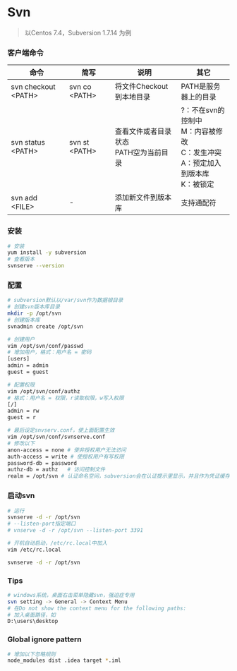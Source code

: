 # Svn

> 以Centos 7.4，Subversion 1.7.14 为例  

### 客户端命令

| 命令 | 简写 | 说明 | 其它 |
|---|---|---|--|
| svn checkout &#60;PATH&#62; | svn co &#60;PATH&#62; | 将文件Checkout到本地目录 | PATH是服务器上的目录 |
| svn status &#60;PATH&#62; | svn st &#60;PATH&#62; | <div>查看文件或者目录状态</div><div>PATH空为当前目录</div> | <div>?：不在svn的控制中</div><div>M：内容被修改</div><div>C：发生冲突</div><div>A：预定加入到版本库</div><div>K：被锁定</div> |
| svn add &#60;FILE&#62; | - | 添加新文件到版本库 | 支持通配符 |

### 安装

```bash
# 安装
yum install -y subversion
# 查看版本
svnserve --version
```

### 配置

```bash
# subversion默认以/var/svn作为数据根目录
# 创建svn版本库目录
mkdir -p /opt/svn
# 创建版本库
svnadmin create /opt/svn

# 创建用户
vim /opt/svn/conf/passwd
# 增加用户，格式：用户名 = 密码
[users]
admin = admin
guest = guest

# 配置权限
vim /opt/svn/conf/authz
# 格式：用户名 = 权限，r读取权限，w写入权限
[/]
admin = rw
guest = r

# 最后设定snvserv.conf，使上面配置生效
vim /opt/svn/conf/svnserve.conf
# 修改以下
anon-access = none # 使非授权用户无法访问
auth-access = write # 使授权用户有写权限
password-db = password
authz-db = authz   # 访问控制文件
realm = /opt/svn # 认证命名空间，subversion会在认证提示里显示，并且作为凭证缓存的关键字。
```

### 启动svn

```bash
# 运行
svnserve -d -r /opt/svn
# --listen-port指定端口
# vnserve -d -r /opt/svn --listen-port 3391

# 开机自动启动，/etc/rc.local中加入
vim /etc/rc.local

svnserve -d -r /opt/svn
```

### Tips

```bash
# windows系统，桌面右击菜单隐藏svn，强迫症专用
svn setting -> General -> Context Menu
# 在Do not show the context menu for the following paths:
# 加入桌面路径，如
D:\users\desktop
```

### Global ignore pattern

```bash
# 增加以下忽略规则
node_modules dist .idea target *.iml
```